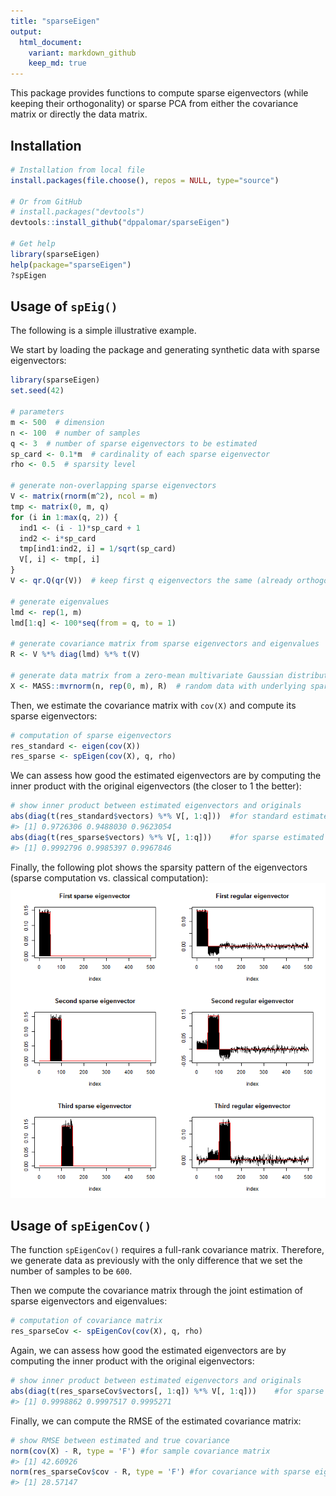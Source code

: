 ```yaml
---
title: "sparseEigen"
output:
  html_document:
    variant: markdown_github
    keep_md: true
---
```


<!-- README.md is generated from README.Rmd. Please edit that file -->




This package provides functions to compute sparse eigenvectors (while keeping their orthogonality) or sparse PCA from either the covariance matrix or directly the data matrix.


## Installation

```r
# Installation from local file
install.packages(file.choose(), repos = NULL, type="source")

# Or from GitHub
# install.packages("devtools")
devtools::install_github("dppalomar/sparseEigen")

# Get help
library(sparseEigen)
help(package="sparseEigen")
?spEigen
```


## Usage of `spEig()`

The following is a simple illustrative example.

We start by loading the package and generating synthetic data with sparse eigenvectors:

```r
library(sparseEigen)
set.seed(42)

# parameters 
m <- 500  # dimension
n <- 100  # number of samples
q <- 3  # number of sparse eigenvectors to be estimated
sp_card <- 0.1*m  # cardinality of each sparse eigenvector
rho <- 0.5  # sparsity level

# generate non-overlapping sparse eigenvectors
V <- matrix(rnorm(m^2), ncol = m)
tmp <- matrix(0, m, q)
for (i in 1:max(q, 2)) {
  ind1 <- (i - 1)*sp_card + 1
  ind2 <- i*sp_card
  tmp[ind1:ind2, i] = 1/sqrt(sp_card)
  V[, i] <- tmp[, i]
}
V <- qr.Q(qr(V))  # keep first q eigenvectors the same (already orthogonal) and orthogonalize the rest

# generate eigenvalues
lmd <- rep(1, m)
lmd[1:q] <- 100*seq(from = q, to = 1)

# generate covariance matrix from sparse eigenvectors and eigenvalues
R <- V %*% diag(lmd) %*% t(V)

# generate data matrix from a zero-mean multivariate Gaussian distribution with the constructed covariance
X <- MASS::mvrnorm(n, rep(0, m), R)  # random data with underlying sparse structure
```
Then, we estimate the covariance matrix with `cov(X)` and compute its sparse eigenvectors:

```r
# computation of sparse eigenvectors
res_standard <- eigen(cov(X))
res_sparse <- spEigen(cov(X), q, rho)
```

We can assess how good the estimated eigenvectors are by computing the inner product with the original eigenvectors (the closer to 1 the better):

```r
# show inner product between estimated eigenvectors and originals
abs(diag(t(res_standard$vectors) %*% V[, 1:q]))  #for standard estimated eigenvectors
#> [1] 0.9726306 0.9488030 0.9623054
abs(diag(t(res_sparse$vectors) %*% V[, 1:q]))    #for sparse estimated eigenvectors
#> [1] 0.9992796 0.9985397 0.9967846
```

Finally, the following plot shows the sparsity pattern of the eigenvectors (sparse computation vs. classical computation):
![](man/figures/README-unnamed-chunk-6-1.png)<!-- -->

## Usage of `spEigenCov()`

The function `spEigenCov()` requires a full-rank covariance matrix. Therefore, we generate data as previously with the only difference that we set the number of samples to be `600`.



Then we compute the covariance matrix through the joint estimation of sparse eigenvectors and eigenvalues:

```r
# computation of covariance matrix
res_sparseCov <- spEigenCov(cov(X), q, rho)
```

Again, we can assess how good the estimated eigenvectors are by computing the inner product with the original eigenvectors:

```r
# show inner product between estimated eigenvectors and originals
abs(diag(t(res_sparseCov$vectors[, 1:q]) %*% V[, 1:q]))    #for sparse estimated eigenvectors
#> [1] 0.9998862 0.9997517 0.9995271
```

Finally, we can compute the RMSE of the estimated covariance matrix:

```r
# show RMSE between estimated and true covariance 
norm(cov(X) - R, type = 'F') #for sample covariance matrix
#> [1] 42.60926
norm(res_sparseCov$cov - R, type = 'F') #for covariance with sparse eigenvectors
#> [1] 28.57147
```



